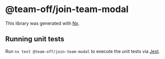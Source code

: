 # @team-off/join-team-modal

This library was generated with [Nx](https://nx.dev).

## Running unit tests

Run `nx test @team-off/join-team-modal` to execute the unit tests via [Jest](https://jestjs.io).
